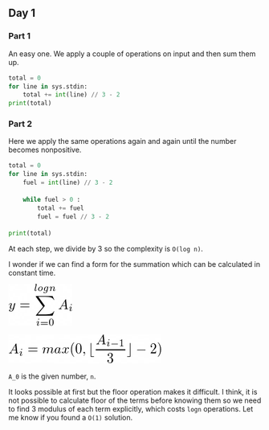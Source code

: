 ## Day 1

### Part 1

An easy one. We apply a couple of operations on input and then sum them up. 

```python
total = 0
for line in sys.stdin:
	total += int(line) // 3 - 2
print(total)
```

### Part 2

Here we apply the same operations again and again until the number becomes nonpositive.

```python
total = 0
for line in sys.stdin:
	fuel = int(line) // 3 - 2

	while fuel > 0 :
		total += fuel
		fuel = fuel // 3 - 2
		
print(total)
```

At each step, we divide by 3 so the complexity is `O(log n)`. 

I wonder if we can find a form for the summation which can be calculated in constant time. 

![](tex/1.png)

![](tex/2.png)

`A_0` is the given number, `n`.

It looks possible at first but the floor operation makes it difficult. I think, it is not possible to calculate floor of the terms before knowing them so we need to find 3 modulus of each term explicitly, which costs `logn` operations. Let me know if you found a `O(1)` solution.